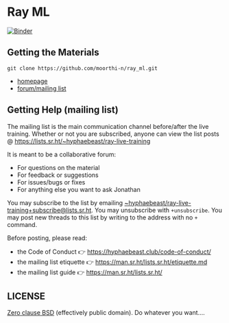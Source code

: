 # Ray ML


[![Binder](https://mybinder.org/badge_logo.svg)](https://mybinder.org/v2/gh/moorthi-n/ray_ml.git/main)

















## Getting the Materials



`git clone https://github.com/moorthi-n/ray_ml.git`

* [homepage](https://sr.ht/~hyphaebeast/ray-live-training/)
* [forum/mailing list](https://lists.sr.ht/~hyphaebeast/ray-live-training)
















## Getting Help (mailing list)

The mailing list is the main communication channel before/after the live training. Whether or not you are subscribed, anyone can view the list posts @ https://lists.sr.ht/~hyphaebeast/ray-live-training

It is meant to be a collaborative forum:

* For questions on the material
* For feedback or suggestions
* For issues/bugs or fixes
* For anything else you want to ask Jonathan

You may subscribe to the list by emailing [~hyphaebeast/ray-live-training+subscribe@lists.sr.ht](mailto:~hyphaebeast/ray-live-training+subscribe@lists.sr.ht). You may unsubscribe with `+unsubscribe`. You may post new threads to this list by writing to the address with no `+` command.

Before posting, please read:

* the Code of Conduct 👉 https://hyphaebeast.club/code-of-conduct/
* the mailing list etiquette 👉 https://man.sr.ht/lists.sr.ht/etiquette.md
* the mailing list guide 👉 https://man.sr.ht/lists.sr.ht/

## LICENSE

[Zero clause BSD](LICENSE) (effectively public domain). Do whatever you want....
